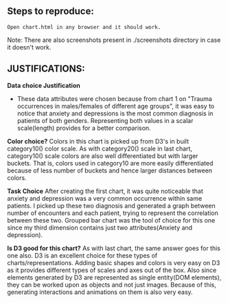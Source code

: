 Steps to reproduce:
---------------
    Open chart.html in any browser and it should work.

Note: There are also screenshots present in ./screenshots directory in case it
doesn't work.


JUSTIFICATIONS:
---------------
**Data choice Justification**
* These data attributes were chosen because from chart 1 on
"Trauma occurrences in males/females of different age groups", it was easy
to notice that anxiety and depressions is the most common diagnosis in
patients of both genders. Representing both values in a scalar scale(length)
provides for a better comparison.

**Color choice?**
Colors in this chart is picked up from D3's in built category10() color
scale. As with category20() scale in last chart, category10() scale colors
are also well differentiated but with larger buckets. That is, colors used
in category10 are more easily differentiated because of less number of
buckets and hence larger distances between colors.

**Task Choice**
After creating the first chart, it was quite noticeable that anxiety and
depression was a very common occurrence within same patients.
I picked up these two diagnosis and generated a graph between number of
encounters and each patient, trying to represent the correlation between these
two. Grouped bar chart was the tool of choice for this one since my third
dimension contains just two attributes(Anxiety and depression).

**Is D3 good for this chart?**
As with last chart, the same answer goes for this one also.
D3 is an excellent choice for these types of charts/representations.
Adding basic shapes and colors is very easy on D3 as it provides different
types of scales and axes out of the box.
Also since elements generated by D3 are represented as single
entity(DOM elements), they can be worked upon as objects and not just
images. Because of this, generating interactions and animations on them is
also very easy.
